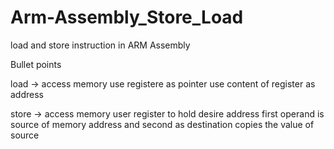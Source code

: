 # Arm-Assembly_Store_Load
load and store instruction in ARM Assembly

Bullet points

load -> access memory 
use registere as pointer
use content of register as address

store -> access memory
user register to hold desire address
first operand is source of memory address and second as destination
copies the value of source
